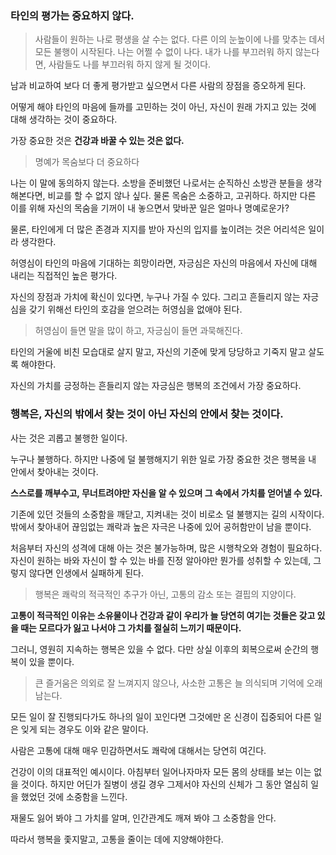 ### 타인의 평가는 중요하지 않다.

>사람들이 원하는 나로 평생을 살 수는 없다. 다른 이의 눈높이에 나를 맞추는 데서 모든 불행이 시작된다. 
나는 어쩔 수 없이 나다. 내가 나를 부끄러워 하지 않는다면, 사람들도 나를 부끄러워 하지 않게 될 것이다.

남과 비교하여 보다 더 좋게 평가받고 싶으면서 다른 사람의 장점을 증오하게 된다.

어떻게 해야 타인의 마음에 들까를 고민하는 것이 아닌, 자신이 원래 가지고 있는 것에 대해 생각하는 것이 중요하다.

가장 중요한 것은 **건강과 바꿀 수 있는 것은 없다.**

> 명예가 목숨보다 더 중요하다
 
나는 이 말에 동의하지 않는다. 소방을 준비했던 나로서는 순직하신 소방관 분들을 생각해본다면, 비교를 할 수 없지 않나 싶다.
물론 목숨은 소중하고, 고귀하다. 하지만 다른 이를 위해 자신의 목숨을 기꺼이 내 놓으면서 맞바꾼 일은 얼마나 명예로운가?

물론, 타인에게 더 많은 존경과 지지를 받아 자신의 입지를 높이려는 것은 어리석은 일이라 생각한다.

허영심이 타인의 마음에 기대하는 희망이라면, 자긍심은 자신의 마음에서 자신에 대해 내리는 직접적인 높은 평가다.

자신의 장점과 가치에 확신이 있다면, 누구나 가질 수 있다. 그리고 흔들리지 않는 자긍심을 갖기 위해선 타인의 호감을 얻으려는
허영심을 없애야 된다.

> 허영심이 들면 말을 많이 하고, 자긍심이 들면 과묵해진다.

타인의 거울에 비친 모습대로 살지 말고, 자신의 기준에 맞게 당당하고 기죽지 말고 살도록 해야한다.

자신의 가치를 긍정하는 흔들리지 않는 자긍심은 행복의 조건에서 가장 중요하다.

### 행복은, 자신의 밖에서 찾는 것이 아닌 자신의 안에서 찾는 것이다.

사는 것은 괴롭고 불행한 일이다. 

누구나 불행하다. 하지만 나중에 덜 불행해지기 위한 일로 가장 중요한 것은 행복을 내 안에서 찾아내는 것이다.

**스스로를 깨부수고, 무너트려야만 자신을 알 수 있으며 그 속에서 가치를 얻어낼 수 있다.** 

기존에 있던 것들의 소중함을 깨닫고, 지켜내는 것이 비로소 덜 불행지는 길의 시작이다. 밖에서 찾아내어 끊임없는 쾌락과 높은 자극은
나중에 있어 공허함만이 남을 뿐이다.

처음부터 자신의 성격에 대해 아는 것은 불가능하며, 많은 시행착오와 경험이 필요하다.
자신이 원하는 바와 자신이 할 수 있는 바를 진정 알아야만 뭔가를 성취할 수 있는데, 그렇지 않다면 인생에서 실패하게 된다.

> 행복은 쾌락의 적극적인 추구가 아닌, 고통의 감소 또는 결핍의 지양이다.

**고통이 적극적인 이유는 소유물이나 건강과 같이 우리가 늘 당연히 여기는 것들은 갖고 있을 때는 모르다가 잃고 나서야 그 가치를 절실히 느끼기 때문이다.**

그러니, 영원히 지속하는 행복은 있을 수 없다. 다만 상실 이후의 회복으로써 순간의 행복이 있을 뿐이다.

> 큰 즐거움은 의외로 잘 느껴지지 않으나, 사소한 고통은 늘 의식되며 기억에 오래 남는다.

모든 일이 잘 진행되다가도 하나의 일이 꼬인다면 그것에만 온 신경이 집중되어 다른 일은 잊게 되는 경우도 이와 같은 말이다.

사람은 고통에 대해 매우 민감하면서도 쾌락에 대해서는 당연히 여긴다.

건강이 이의 대표적인 예시이다. 아침부터 일어나자마자 모든 몸의 상태를 보는 이는 없을 것이다. 하지만 어딘가 질병이 생길 경우 
그제서야 자신의 신체가 그 동안 열심히 일을 했었던 것에 소중함을 느낀다.

재물도 잃어 봐야 그 가치를 알며, 인간관계도 깨져 봐야 그 소중함을 안다.

따라서 행복을 좇지말고, 고통을 줄이는 데에 지양해야한다.

